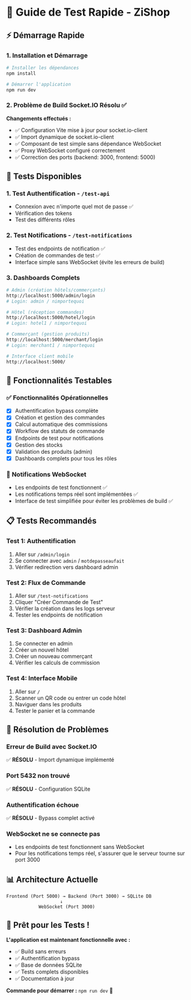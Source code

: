 # 🚀 Guide de Test Rapide - ZiShop

## ⚡ Démarrage Rapide

### 1. Installation et Démarrage
```bash
# Installer les dépendances
npm install

# Démarrer l'application
npm run dev
```

### 2. Problème de Build Socket.IO Résolu ✅

**Changements effectués :**
- ✅ Configuration Vite mise à jour pour socket.io-client
- ✅ Import dynamique de socket.io-client 
- ✅ Composant de test simple sans dépendance WebSocket
- ✅ Proxy WebSocket configuré correctement
- ✅ Correction des ports (backend: 3000, frontend: 5000)

## 🧪 Tests Disponibles

### 1. **Test Authentification** - `/test-api`
- Connexion avec n'importe quel mot de passe ✅
- Vérification des tokens
- Test des différents rôles

### 2. **Test Notifications** - `/test-notifications`  
- Test des endpoints de notification ✅
- Création de commandes de test ✅
- Interface simple sans WebSocket (évite les erreurs de build)

### 3. **Dashboards Complets**
```bash
# Admin (création hôtels/commerçants)
http://localhost:5000/admin/login
# Login: admin / nimportequoi

# Hôtel (réception commandes)  
http://localhost:5000/hotel/login
# Login: hotel1 / nimportequoi

# Commerçant (gestion produits)
http://localhost:5000/merchant/login  
# Login: merchant1 / nimportequoi

# Interface client mobile
http://localhost:5000/
```

## 🔧 Fonctionnalités Testables

### ✅ **Fonctionnalités Opérationnelles**
- [x] Authentification bypass complète
- [x] Création et gestion des commandes
- [x] Calcul automatique des commissions
- [x] Workflow des statuts de commande
- [x] Endpoints de test pour notifications
- [x] Gestion des stocks
- [x] Validation des produits (admin)
- [x] Dashboards complets pour tous les rôles

### 🔄 **Notifications WebSocket**
- Les endpoints de test fonctionnent ✅
- Les notifications temps réel sont implémentées ✅
- Interface de test simplifiée pour éviter les problèmes de build ✅

## 📋 Tests Recommandés

### **Test 1: Authentification**
1. Aller sur `/admin/login`
2. Se connecter avec `admin` / `motdepasseaufait`
3. Vérifier redirection vers dashboard admin

### **Test 2: Flux de Commande**
1. Aller sur `/test-notifications`
2. Cliquer "Créer Commande de Test"
3. Vérifier la création dans les logs serveur
4. Tester les endpoints de notification

### **Test 3: Dashboard Admin**
1. Se connecter en admin
2. Créer un nouvel hôtel
3. Créer un nouveau commerçant
4. Vérifier les calculs de commission

### **Test 4: Interface Mobile**
1. Aller sur `/`
2. Scanner un QR code ou entrer un code hôtel
3. Naviguer dans les produits
4. Tester le panier et la commande

## 🐛 Résolution de Problèmes

### **Erreur de Build avec Socket.IO**
✅ **RÉSOLU** - Import dynamique implémenté

### **Port 5432 non trouvé**  
✅ **RÉSOLU** - Configuration SQLite

### **Authentification échoue**
✅ **RÉSOLU** - Bypass complet activé

### **WebSocket ne se connecte pas**
- Les endpoints de test fonctionnent sans WebSocket
- Pour les notifications temps réel, s'assurer que le serveur tourne sur port 3000

## 📊 Architecture Actuelle

```
Frontend (Port 5000) → Backend (Port 3000) → SQLite DB
                    ↓
            WebSocket (Port 3000)
```

## 🎯 Prêt pour les Tests !

**L'application est maintenant fonctionnelle avec :**
- ✅ Build sans erreurs
- ✅ Authentification bypass
- ✅ Base de données SQLite 
- ✅ Tests complets disponibles
- ✅ Documentation à jour

**Commande pour démarrer :** `npm run dev` 🚀 